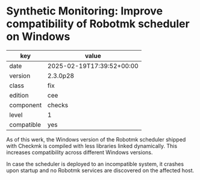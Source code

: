 [//]: # (werk v2)
# Synthetic Monitoring: Improve compatibility of Robotmk scheduler on Windows

key        | value
---------- | ---
date       | 2025-02-19T17:39:52+00:00
version    | 2.3.0p28
class      | fix
edition    | cee
component  | checks
level      | 1
compatible | yes

As of this werk, the Windows version of the Robotmk scheduler shipped with Checkmk is compiled with
less libraries linked dynamically. This increases compatibility across different Windows versions.

In case the scheduler is deployed to an incompatible system, it crashes upon startup and no Robotmk
services are discovered on the affected host.
